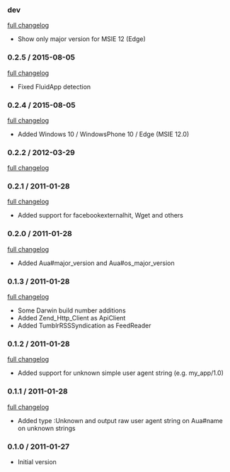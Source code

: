 ### dev

[full changelog](http://github.com/yolk/aua/compare/v0.2.5...master)

* Show only major version for MSIE 12 (Edge)

### 0.2.5 / 2015-08-05

[full changelog](http://github.com/yolk/aua/compare/v0.2.4...v0.2.5)

* Fixed FluidApp detection

### 0.2.4 / 2015-08-05

[full changelog](http://github.com/yolk/aua/compare/v0.2.3...v0.2.4)

* Added Windows 10 / WindowsPhone 10 / Edge (MSIE 12.0)

### 0.2.2 / 2012-03-29

[full changelog](http://github.com/yolk/aua/compare/v0.2.1...v0.2.2)

### 0.2.1 / 2011-01-28

[full changelog](http://github.com/yolk/aua/compare/v0.2.0...v0.2.1)

* Added support for facebookexternalhit, Wget and others

### 0.2.0 / 2011-01-28

[full changelog](http://github.com/yolk/aua/compare/v0.1.3...v0.2.0)

* Added Aua#major_version and Aua#os_major_version

### 0.1.3 / 2011-01-28

[full changelog](http://github.com/yolk/aua/compare/v0.1.2...v0.1.3)

* Some Darwin build number additions
* Added Zend_Http_Client as ApiClient
* Added TumblrRSSSyndication as FeedReader

### 0.1.2 / 2011-01-28

[full changelog](http://github.com/yolk/aua/compare/v0.1.1...v0.1.2)

* Added support for unknown simple user agent string (e.g. my_app/1.0)

### 0.1.1 / 2011-01-28

[full changelog](http://github.com/yolk/aua/compare/v0.1.0...v0.1.1)

* Added type :Unknown and output raw user agent string on Aua#name on unknown strings

### 0.1.0 / 2011-01-27

* Initial version